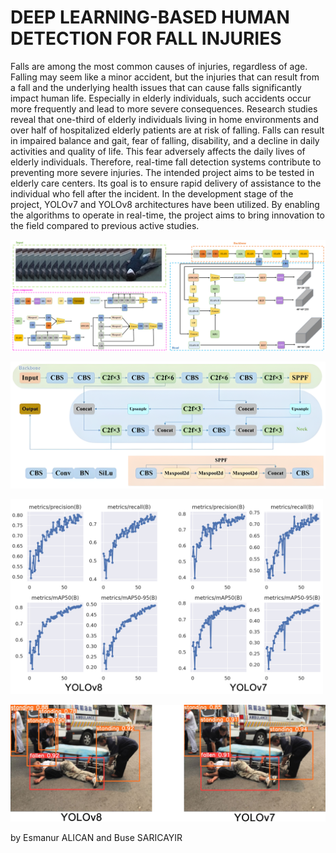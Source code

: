 # DEEP LEARNING-BASED HUMAN DETECTION FOR FALL INJURIES

Falls are among the most common causes of injuries, regardless of age. Falling may seem like a minor accident, but the injuries that can result from a fall and the underlying health issues that can cause falls significantly impact human life. Especially in elderly individuals, such accidents occur more frequently and lead to more severe consequences. Research studies reveal that one-third of elderly individuals living in home environments and over half of hospitalized elderly patients are at risk of falling. Falls can result in impaired balance and gait, fear of falling, disability, and a decline in daily activities and quality of life. This fear adversely affects the daily lives of elderly individuals. Therefore, real-time fall detection systems contribute to preventing more severe injuries. The intended project aims to be tested in elderly care centers. Its goal is to ensure rapid delivery of assistance to the individual who fell after the incident. In the development stage of the project, YOLOv7 and YOLOv8 architectures have been utilized. By enabling the algorithms to operate in real-time, the project aims to bring innovation to the field compared to previous active studies.

![Alt text](img/yolov7.png)

![Alt text](img/yolov8.png)




<img src="img/graph.png" alt="alt" width="500"/>

![Alt text](img/output.png)

by Esmanur ALICAN and Buse SARICAYIR
